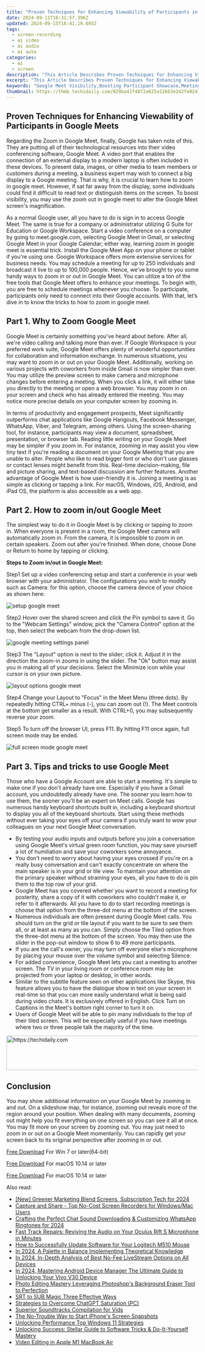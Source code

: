 ```yaml
---
title: "Proven Techniques for Enhancing Viewability of Participants in Google Meets"
date: 2024-09-11T16:31:57.396Z
updated: 2024-09-15T16:41:19.695Z
tags: 
  - screen-recording
  - ai video
  - ai audio
  - ai auto
categories: 
  - ai
  - screen
description: "This Article Describes Proven Techniques for Enhancing Viewability of Participants in Google Meets"
excerpt: "This Article Describes Proven Techniques for Enhancing Viewability of Participants in Google Meets"
keywords: "Google Meet Visibility,Boosting Participant Showcase,Meeting Engagement Tips,Optimize Meet Attendance,Enhance Live Event Views,Strengthen Online Meeting Impact,Improve Participant Discoverability"
thumbnail: https://thmb.techidaily.com/029ba41f4072a625a12663e242fe0241f864e3cc7e4fb5de060add9d7faf8df5.jpg
---
```


## Proven Techniques for Enhancing Viewability of Participants in Google Meets

Regarding the Zoom in Google Meet, finally, Google has taken note of this. They are putting all of their technological resources into their video conferencing software, Google Meet. A video port that enables the connection of an external display to a modern laptop is often included in these devices. To present data, images, or other media to team members or customers during a meeting, a business expert may wish to connect a big display to a Google meeting. That is why, it is crucial to learn how to zoom in google meet. However, if sat far away from the display, some individuals could find it difficult to read text or distinguish items on the screen. To boost visibility, you may use the zoom out in google meet to alter the Google Meet screen's magnification.

As a normal Google user, all you have to do is sign in to access Google Meet. The same is true for a company or administrator utilizing G Suite for Education or Google Workspace. Start a video conference on a computer by going to meet.google.com, selecting Google Meet in Gmail, or selecting Google Meet in your Google Calendar; either way, learning zoom in google meet is essential trick. Install the Google Meet App on your phone or tablet if you're using one. Google Workspace offers more extensive services for business needs. You may schedule a meeting for up to 250 individuals and broadcast it live to up to 100,000 people. Hence, we’ve brought to you some handy ways to zoom in or out in Google Meet. You can utilize a ton of the free tools that Google Meet offers to enhance your meetings. To begin with, you are free to schedule meetings whenever you choose. To participate, participants only need to connect into their Google accounts. With that, let’s dive in to know the tricks to how to zoom in google meet.

## Part 1\. Why to Zoom Google Meet

Google Meet is certainly something you've heard about before. After all, we're video calling and talking more than ever. If Google Workspace is your preferred work suite, Google Meet offers plenty of wonderful opportunities for collaboration and information exchange. In numerous situations, you may want to zoom in or out on your Google Meet. Additionally, working on various projects with coworkers from inside Gmail is now simpler than ever. You may utilize the preview screen to make camera and microphone changes before entering a meeting. When you click a link, it will either take you directly to the meeting or open a web browser. You may zoom in on your screen and check who has already entered the meeting. You may notice more precise details on your computer screen by zooming in.

In terms of productivity and engagement prospects, Meet significantly outperforms chat applications like Google Hangouts, Facebook Messenger, WhatsApp, Viber, and Telegram, among others. Using the screen-sharing tool, for instance, participants may view a document, spreadsheet, presentation, or browser tab. Reading little writing on your Google Meet may be simpler if you zoom in. For instance, zooming in may assist you view tiny text if you're reading a document on your Google Meeting that you are unable to alter. People who like to read bigger font or who don't use glasses or contact lenses might benefit from this. Real-time decision-making, file and picture sharing, and text-based discussion are further features. Another advantage of Google Meet is how user-friendly it is. Joining a meeting is as simple as clicking or tapping a link. For macOS, Windows, iOS, Android, and iPad OS, the platform is also accessible as a web app.

## Part 2\. How to zoom in/out Google Meet

The simplest way to do it in Google Meet is by clicking or tapping to zoom in. When everyone is present in a room, the Google Meet camera will automatically zoom in. From the camera, it is impossible to zoom in on certain speakers. Zoom out after you're finished. When done, choose Done or Return to home by tapping or clicking.

**Steps to Zoom in/out in Google Meet:**

Step1 Set up a video conferencing setup and start a conference in your web browser with your administrator. The configurations you wish to modify such as Camera: for this option, choose the camera device of your choice as shown here:

![setup google meet](https://images.wondershare.com/filmora/article-images/2022/07/setup-google-meet.jpg)

Step2 Hover over the shared screen and click the Pin symbol to save it. Go to the "Webcam Settings" window, pick the "Camera Control" option at the top, then select the webcam from the drop-down list.

![google meeting settings panel](https://images.wondershare.com/filmora/article-images/2022/07/google-meeting-settings-panel.jpg)

Step3 The "Layout" option is next to the slider; click it. Adjust it in the direction the zoom-in zooms in using the slider. The "Ok" button may assist you in making all of your decisions. Select the Minimize icon while your cursor is on your own picture.

![layout options google meet](https://images.wondershare.com/filmora/article-images/2022/07/layout-options-google-meet.jpg)

Step4 Change your Layout to "Focus" in the Meet Menu (three dots). By repeatedly hitting CTRL+ minus (-), you can zoom out (!). The Meet controls at the bottom get smaller as a result. With CTRL+0, you may subsequently reverse your zoom.

Step5 To turn off the browser UI, press F11\. By hitting F11 once again, full screen mode may be ended.

![full screen mode google meet](https://images.wondershare.com/filmora/article-images/2022/07/full-screen-mode-google-meet.jpg)

## Part 3\. Tips and tricks to use Google Meet

Those who have a Google Account are able to start a meeting. It's simple to make one if you don't already have one. Especially if you have a Gmail account, you undoubtedly already have one. The sooner you learn how to use them, the sooner you'll be an expert on Meet calls. Google has numerous handy keyboard shortcuts built in, including a keyboard shortcut to display you all of the keyboard shortcuts. Start using these methods without ever taking your eyes off your camera if you truly want to wow your colleagues on your next Google Meet conversation.

* By testing your audio inputs and outputs before you join a conversation using Google Meet's virtual green room function, you may save yourself a lot of humiliation and save your coworkers some annoyance.
* You don't need to worry about having your eyes crossed if you're on a really busy conversation and can't exactly concentrate on where the main speaker is in your grid or tile view. To maintain your attention on the primary speaker without straining your eyes, all you have to do is pin them to the top row of your grid.
* Google Meet has you covered whether you want to record a meeting for posterity, share a copy of it with coworkers who couldn't make it, or refer to it afterwards. All you have to do to start recording meetings is choose that option from the three-dot menu at the bottom of the screen.
* Numerous individuals are often present during Google Meet calls. You should turn on the grid or tile layout if you want to be sure to see them all, or at least as many as you can. Simply choose the Tiled option from the three-dot menu at the bottom of the screen. You may then use the slider in the pop-out window to show 6 to 49 more participants.
* If you are the call's owner, you may turn off everyone else's microphone by placing your mouse over the volume symbol and selecting Silence.
* For added convenience, Google Meet lets you cast a meeting to another screen. The TV in your living room or conference room may be projected from your laptop or desktop, in other words.
* Similar to the subtitle feature seen on other applications like Skype, this feature allows you to have the dialogue show in text on your screen in real-time so that you can more easily understand what is being said during video chats. It is exclusively offered in English. Click Turn on Captions in the Meet's bottom right corner to turn it on.
* Users of Google Meet will be able to pin many individuals to the top of their tiled screen. This will be especially useful if you have meetings where two or three people talk the majority of the time.

<!-- affiliate ads begin -->
<a href="https://ephamedtechinc.pxf.io/c/5597632/2137210/26400" target="_top" id="2137210">
  <img src="//a.impactradius-go.com/display-ad/26400-2137210" border="0" alt="https://techidaily.com" width="728" height="90"/>
</a>
<img height="0" width="0" src="https://ephamedtechinc.pxf.io/i/5597632/2137210/26400" style="position:absolute;visibility:hidden;" border="0" />
<!-- affiliate ads end -->

## Conclusion

You may show additional information on your Google Meet by zooming in and out. On a slideshow map, for instance, zooming out reveals more of the region around your position. When dealing with many documents, zooming out might help you fit everything on one screen so you can see it all at once. You may fit more on your screen by zooming out. You may just need to zoom in or out on a Google Meet momentarily. You can rapidly get your screen back to its original perspective after zooming in or out.

[Free Download](https://tools.techidaily.com/wondershare/filmora/download/) For Win 7 or later(64-bit)

[Free Download](https://tools.techidaily.com/wondershare/filmora/download/) For macOS 10.14 or later

[Free Download](https://tools.techidaily.com/wondershare/filmora/download/) For macOS 10.14 or later

<ins class="adsbygoogle"
     style="display:block"
     data-ad-format="autorelaxed"
     data-ad-client="ca-pub-7571918770474297"
     data-ad-slot="1223367746"></ins>

<ins class="adsbygoogle"
     style="display:block"
     data-ad-format="autorelaxed"
     data-ad-client="ca-pub-7571918770474297"
     data-ad-slot="1223367746"></ins>



<ins class="adsbygoogle"
     style="display:block"
     data-ad-client="ca-pub-7571918770474297"
     data-ad-slot="8358498916"
     data-ad-format="auto"
     data-full-width-responsive="true"></ins>


<span class="atpl-alsoreadstyle">Also read:</span>
<div><ul>
<li><a href="https://eaxpv-info.techidaily.com/new-greener-marketing-blend-screens-subscription-tech-for-2024/"><u>[New] Greener Marketing Blend Screens, Subscription Tech for 2024</u></a></li>
<li><a href="https://screen-recording.techidaily.com/capture-and-share-top-no-cost-screen-recorders-for-windowsmac-users/"><u>Capture and Share - Top No-Cost Screen Recorders for Windows/Mac Users</u></a></li>
<li><a href="https://extra-resources.techidaily.com/crafting-the-perfect-chat-sound-downloading-and-customizing-whatsapp-ringtones-for-2024/"><u>Crafting the Perfect Chat Sound Downloading & Customizing WhatsApp Ringtones for 2024</u></a></li>
<li><a href="https://sound-issues.techidaily.com/fast-track-repairs-reviving-the-audio-on-your-oculus-rift-s-microphone-in-minutes/"><u>Fast Track Repairs: Reviving the Audio on Your Oculus Rift S Microphone in Minutes</u></a></li>
<li><a href="https://hardware-updates.techidaily.com/how-to-successfully-update-software-for-your-logitech-m510-mouse/"><u>How to Successfully Update Software for Your Logitech M510 Mouse</u></a></li>
<li><a href="https://extra-resources.techidaily.com/in-2024-a-palette-in-balance-implementing-theoretical-knowledge/"><u>In 2024, A Palette in Balance Implementing Theoretical Knowledge</u></a></li>
<li><a href="https://some-techniques.techidaily.com/in-2024-in-depth-analysis-of-best-no-fee-livestream-options-on-all-devices/"><u>In 2024, In-Depth Analysis of Best No-Fee LiveStream Options on All Devices</u></a></li>
<li><a href="https://unlock-android.techidaily.com/in-2024-mastering-android-device-manager-the-ultimate-guide-to-unlocking-your-vivo-v30-device-by-drfone-android/"><u>In 2024, Mastering Android Device Manager The Ultimate Guide to Unlocking Your Vivo V30 Device</u></a></li>
<li><a href="https://extra-resources.techidaily.com/photo-editing-mastery-leveraging-photoshops-background-eraser-tool-to-perfection/"><u>Photo Editing Mastery Leveraging Photoshop's Background Eraser Tool to Perfection</u></a></li>
<li><a href="https://extra-resources.techidaily.com/srt-to-sub-magic-three-effective-ways/"><u>SRT to SUB Magic Three Effective Ways</u></a></li>
<li><a href="https://tech-revival.techidaily.com/strategies-to-overcome-chatgpt-saturation-pc/"><u>Strategies to Overcome ChatGPT Saturation (PC)</u></a></li>
<li><a href="https://extra-resources.techidaily.com/superior-soundtracks-compilation-for-vids/"><u>Superior Soundtracks Compilation for Vids</u></a></li>
<li><a href="https://visual-screen-recording.techidaily.com/the-no-trouble-way-to-start-iphones-screen-snapshots/"><u>The No-Trouble Way to Start iPhone's Screen Snapshots</u></a></li>
<li><a href="https://extra-resources.techidaily.com/unlocking-performance-top-windows-11-strategies/"><u>Unlocking Performance Top Windows 11 Strategies</u></a></li>
<li><a href="https://screen-sharing-recording.techidaily.com/unlocking-success-stellar-guide-to-software-tricks-and-do-it-yourself-mastery/"><u>Unlocking Success: Stellar Guide to Software Tricks & Do-It-Yourself Mastery</u></a></li>
<li><a href="https://extra-resources.techidaily.com/video-editing-in-apple-m1-macbook-air/"><u>Video Editing in Apple M1 MacBook Air</u></a></li>
</ul></div>

